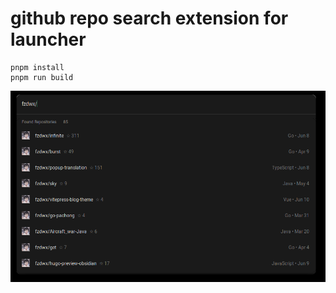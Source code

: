 # github repo search extension for launcher

```shell
pnpm install
pnpm run build
```

![img.png](img.png)
